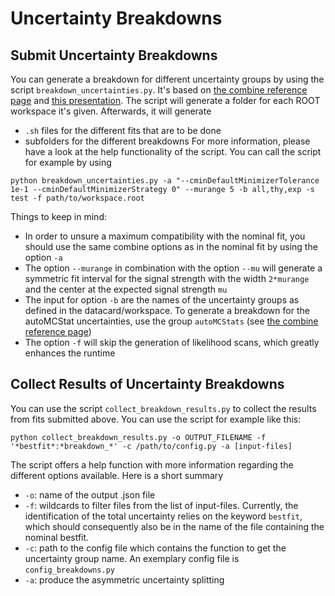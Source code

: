# Uncertainty Breakdowns

## Submit Uncertainty Breakdowns
You can generate a breakdown for different uncertainty groups by using the script `breakdown_uncertainties.py`.
It's based on [the combine reference page](https://github.com/cms-analysis/HiggsAnalysis-CombinedLimit/wiki) and [this presentation](https://indico.cern.ch/event/747340/contributions/3198653/attachments/1744339/2823486/HComb-Tutorial-FitDiagnostics.pdf).
The script will generate a folder for each ROOT workspace it's given. Afterwards, it will generate
- `.sh` files for the different fits that are to be done
- subfolders for the different breakdowns
For more information, please have a look at the help functionality of the script.
You can call the script for example by using

```
python breakdown_uncertainties.py -a "--cminDefaultMinimizerTolerance 1e-1 --cminDefaultMinimizerStrategy 0" --murange 5 -b all,thy,exp -s test -f path/to/workspace.root
```

Things to keep in mind:
- In order to unsure a maximum compatibility with the nominal fit, you should use the same combine options as in the nominal fit by using the option `-a`
- The option `--murange` in combination with the option `--mu` will generate a symmetric fit interval for the signal strength with the width `2*murange` and the center at the expected signal strength `mu`
- The input for option `-b` are the names of the uncertainty groups as defined in the datacard/workspace. To generate a breakdown for the autoMCStat uncertainties, use the group `autoMCStats` (see [the combine reference page](https://github.com/cms-analysis/HiggsAnalysis-CombinedLimit/wiki/settinguptheanalysis#manipulation-of-nuisance-parameters))
- The option `-f` will skip the generation of likelihood scans, which greatly enhances the runtime


## Collect Results of Uncertainty Breakdowns
You can use the script `collect_breakdown_results.py` to collect the results from fits submitted above.
You can use the script for example like this:
```
python collect_breakdown_results.py -o OUTPUT_FILENAME -f '*bestfit*:*breakdown_*' -c /path/to/config.py -a [input-files]
```
The script offers a help function with more information regarding the different options available. Here is a short summary
- `-o`: name of the output .json file
- `-f`: wildcards to filter files from the list of input-files. Currently, the identification of the total uncertainty relies on the keyword `bestfit`, which should consequently also be in the name of the file containing the nominal bestfit.
- `-c`: path to the config file which contains the function to get the uncertainty group name. An exemplary config file is `config_breakdowns.py`
- `-a`: produce the asymmetric uncertainty splitting

